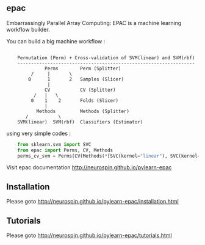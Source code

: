 epac
----

Embarrassingly Parallel Array Computing: EPAC is a machine learning workflow
builder.

You can build a big machine workflow :

```

    Permutation (Perm) + Cross-validation of SVM(linear) and SVM(rbf)
    -----------------------------------------------------------------
              Perms        Perm (Splitter)
         /     |       \
        0      1       2   Samples (Slicer)
               |
              CV           CV (Splitter)
          /   |   \
         0    1    2       Folds (Slicer)
              |
           Methods         Methods (Splitter)
       /           \
    SVM(linear)  SVM(rbf)  Classifiers (Estimator)

```

using very simple codes :


```python
    from sklearn.svm import SVC
    from epac import Perms, CV, Methods
    perms_cv_svm = Perms(CV(Methods(*[SVC(kernel="linear"), SVC(kernel="rbf")])))
```

Visit epac documentation
http://neurospin.github.io/pylearn-epac


Installation
------------

Please goto http://neurospin.github.io/pylearn-epac/installation.html

Tutorials
---------

Please goto http://neurospin.github.io/pylearn-epac/tutorials.html


